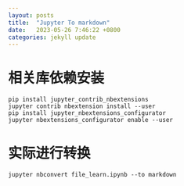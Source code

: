 ```yaml
---
layout: posts
title:  "Jupyter To markdown"
date:   2023-05-26 7:46:22 +0800
categories: jekyll update
---
```


# 相关库依赖安装
```
pip install jupyter_contrib_nbextensions
jupyter contrib nbextension install --user
pip install jupyter_nbextensions_configurator
jupyter nbextensions_configurator enable --user
```

# 实际进行转换
`jupyter nbconvert file_learn.ipynb --to markdown`